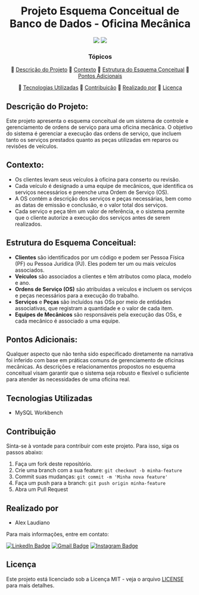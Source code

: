 <h1 align="center">Projeto Esquema Conceitual de Banco de Dados - Oficina Mecânica</h1>

<p align="center">
    <img src="http://img.shields.io/static/v1?label=STATUS&message=EM%20ANDAMENTO&color=yellow&style=for-the-badge"/>
    <img src="http://img.shields.io/static/v1?label=License&message=MIT&color=green&style=for-the-badge"/>
</p>

<div align="center">

### Tópicos

:small_blue_diamond: [Descrição do Projeto](#descrição-do-projeto)
:small_blue_diamond: [Contexto](#contexto)
:small_blue_diamond: [Estrutura do Esquema Conceitual](#estrutura-do-esquema-conceitual)
:small_blue_diamond: [Pontos Adicionais](#pontos-adicionais)

:small_blue_diamond: [Tecnologias Utilizadas](#tecnologias-utilizadas)
:small_blue_diamond: [Contribuição](#contribuição)
:small_blue_diamond: [Realizado por](#realizado-por)
:small_blue_diamond: [Licença](#licença)

</div>

## Descrição do Projeto:

Este projeto apresenta o esquema conceitual de um sistema de controle e gerenciamento de ordens de serviço para uma oficina mecânica. O objetivo do sistema é gerenciar a execução das ordens de serviço, que incluem tanto os serviços prestados quanto as peças utilizadas em reparos ou revisões de veículos.

## Contexto:

* Os clientes levam seus veículos à oficina para conserto ou revisão.
* Cada veículo é designado a uma equipe de mecânicos, que identifica os serviços necessários e preenche uma Ordem de Serviço (OS).
* A OS contém a descrição dos serviços e peças necessárias, bem como as datas de emissão e conclusão, e o valor total dos serviços.
* Cada serviço e peça têm um valor de referência, e o sistema permite que o cliente autorize a execução dos serviços antes de serem realizados.

## Estrutura do Esquema Conceitual:

* **Clientes** são identificados por um código e podem ser Pessoa Física (PF) ou Pessoa Jurídica (PJ). Eles podem ter um ou mais veículos associados.
* **Veículos** são associados a clientes e têm atributos como placa, modelo e ano.
* **Ordens de Serviço (OS)** são atribuídas a veículos e incluem os serviços e peças necessários para a execução do trabalho.
* **Serviços** e **Peças** são incluídos nas OSs por meio de entidades associativas, que registram a quantidade e o valor de cada item.
* **Equipes de Mecânicos** são responsáveis pela execução das OSs, e cada mecânico é associado a uma equipe.

## Pontos Adicionais:

Qualquer aspecto que não tenha sido especificado diretamente na narrativa foi inferido com base em práticas comuns de gerenciamento de oficinas mecânicas. As descrições e relacionamentos propostos no esquema conceitual visam garantir que o sistema seja robusto e flexível o suficiente para atender às necessidades de uma oficina real.

## Tecnologias Utilizadas

* MySQL Workbench

## Contribuição

Sinta-se à vontade para contribuir com este projeto. Para isso, siga os passos abaixo:

1. Faça um fork deste repositório.
2. Crie uma branch com a sua feature: `git checkout -b minha-feature`
3. Commit suas mudanças: `git commit -m 'Minha nova feature'`
4. Faça um push para a branch: `git push origin minha-feature`
5. Abra um Pull Request

## Realizado por

* Alex Laudiano

Para mais informações, entre em contato:

[![LinkedIn Badge](https://img.shields.io/badge/-LinkedIn-373737?style=flat&logo=linkedin&logoColor=white)](https://www.linkedin.com/in/laudiano/)
[![Gmail Badge](https://img.shields.io/badge/Gmail-373737?style=flat&logo=Gmail&logoColor=white)](mailto:laudiano@gmail.com)
[![Instagram Badge](https://img.shields.io/badge/-Instagram-373737?style=flat&logo=instagram&logoColor=white)](https://www.instagram.com/laudianoalex/?hl=pt-br)

## Licença

Este projeto está licenciado sob a Licença MIT - veja o arquivo [LICENSE](LICENSE) para mais detalhes.
